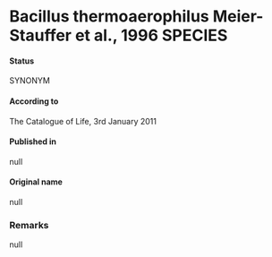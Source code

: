 Bacillus thermoaerophilus Meier-Stauffer et al., 1996 SPECIES
=======

#### Status
SYNONYM

#### According to
The Catalogue of Life, 3rd January 2011

#### Published in
null

#### Original name
null

### Remarks
null